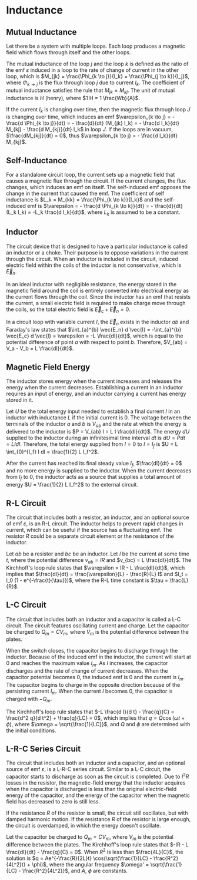 # Inductance

## Mutual Inductance

Let there be a system with multiple loops. Each loop produces a magnetic field which flows through itself and the other loops.

The mutual inductance of the loop $j$ and the loop $k$ is defined as the ratio of the emf $\varepsilon$ induced in a loop to the rate of change of current in the other loop, which is $M_{jk} = \frac{\Phi_{k \to j}}{I_k} = \frac{\Phi_{j \to k}}{I_j}$, where $\Phi_{k \to j}$ is the flux through loop $j$ due to current $I_k$. The coefficient of mutual inductance satisfies the rule that $M_{jk} = M_{kj}$. The unit of mutual inductance is $H$ (henry), where $1 H = 1 \frac{Wb}{A}$.

If the current $I_k$ is changing over time, then the magnetic flux through loop $J$ is changing over time, which induces an emf $\varepsilon_{k \to j} = - \frac{d \Phi_{k \to j}}{dt} = - \frac{d}{dt} (M_{jk} I_k) = - \frac{d I_k}{dt} M_{kj} - \frac{d M_{kj}}{dt} I_k$ in loop $J$. If the loops are in vacuum, $\frac{dM_{kj}}{dt} = 0$, thus $\varepsilon_{k \to j} = - \frac{d I_k}{dt} M_{kj}$.

## Self-Inductance

For a standalone circuit loop, the current sets up a magnetic field that causes a magnetic flux through the circuit. If the current changes, the flux changes, which induces an emf on itself. The self-induced emf opposes the change in the current that caused the emf. The coefficient of self inductance is $L_k = M_{kk} = \frac{\Phi_{k \to k}}{I_k}$ and the self-induced emf is $\varepsilon = - \frac{d \Phi_{k \to k}}{dt} = - \frac{d}{dt} (L_k I_k) = -L_k \frac{d I_k}{dt}$, where $L_k$ is assumed to be a constant.

## Inductor

The circuit device that is designed to have a particular inductance is called an inductor or a choke. Their purpose is to oppose variations in the current through the circuit. When an inductor is included in the circuit, induced electric field within the coils of the inductor is not conservative, which is $\vec{E}_n$.

In an ideal inductor with negligible resistance, the energy stored in the magnetic field around the coil is entirely converted into electrical energy as the current flows through the coil. Since the inductor has an emf that resists the current, a small electric field is required to make charge move through the coils, so the total electric field is $\vec{E}_c + \vec{E}_n = 0$.

In a circuit loop with variable current $I$, the $\vec{E}_n$ exists in the inductor $ab$ and Faraday's law states that $\int_{a}^{b} \vec{E_n} d \vec{l} = -\int_{a}^{b} \vec{E_c} d \vec{l} = \varepsilon = -L \frac{dI}{dt}$, which is equal to the potential difference of point $a$ with respect to point $b$. Therefore, $V_{ab} = V_a - V_b = L \frac{dI}{dt}$.

## Magnetic Field Energy

The inductor stores energy when the current increases and releases the energy when the current decreases. Establishing a current in an inductor requires an input of energy, and an inductor carrying a current has energy stored in it.

Let $U$ be the total energy input needed to establish a final current $I$ in an inductor with inductance $L$ if the initial current is $0$. The voltage between the terminals of the inductor $a$ and $b$ is $V_{ab}$ and the rate at which the energy is delivered to the inductor is $P = V_{ab} I = L I \frac{dI}{dt}$. The energy $dU$ supplied to the inductor during an infinitesimal time interval $dt$ is $dU = P dt = L I dI$. Therefore, the total energy supplied from $I = 0$ to $I = I_f$ is $U = L \int_{0}^{I_f} I dI = \frac{1}{2} L I_f^2$.

After the current has reached its final steady value $I_f$, $\frac{dI}{dt} = 0$ and no more energy is supplied to the inductor. When the current decreases from $I_f$ to $0$, the inductor acts as a source that supplies a total amount of energy $U = \frac{1}{2} L I_f^2$ to the external circuit.

## R-L Circuit

The circuit that includes both a resistor, an inductor, and an optional source of emf $\varepsilon$, is an R-L circuit. The inductor helps to prevent rapid changes in current, which can be useful if the source has a fluctuating emf. The resistor $R$ could be a separate circuit element or the resistance of the inductor.

Let $ab$ be a resistor and $bc$ be an inductor. Let $I$ be the current at some time $t$, where the potential difference $v_{ab} = IR$ and $v_{bc} = L \frac{dI}{dt}$. The Kirchhoff's loop rule states that $\varepsilon = IR - L \frac{dI}{dt}$, which implies that $\frac{dI}{dt} = \frac{\varepsilon}{L} - \frac{R}{L} I$ and $I_t = I_0 (1 - e^{-\frac{t}{\tau}})$, where the R-L time constant is $\tau = \frac{L}{R}$.

## L-C Circuit

The circuit that includes both an inductor and a capacitor is called a L-C circuit. The circuit features oscillating current and charge. Let the capacitor be charged to $Q_m = CV_m$, where $V_m$ is the potential difference between the plates.

When the switch closes, the capacitor begins to discharge through the inductor. Because of the induced emf in the inductor, the current will start at $0$ and reaches the maximum value $I_m$. As $I$ increases, the capacitor discharges and the rate of change of current decreases. When the capacitor potential becomes $0$, the induced emf is $0$ and the current is $I_m$. The capacitor begins to charge in the opposite direction because of the persisting current $I_m$. When the current $I$ becomes $0$, the capacitor is charged with $-Q_m$.

The Kirchhoff's loop rule states that $-L \frac{d I}{d t} - \frac{q}{C} = \frac{d^2 q}{d t^2} + \frac{q}{LC} = 0$, which implies that $q = Q \cos(\omega t + \phi)$, where $\omega = \sqrt{\frac{1}{LC}}$, and $Q$ and $\phi$ are determined with the initial conditions.

## L-R-C Series Circuit

The circuit that includes both an inductor and a capacitor, and an optional source of emf $\varepsilon$, is a L-R-C series circuit. Similar to a L-C circuit, the capacitor starts to discharge as soon as the circuit is completed. Due to $I^2 R$ losses in the resistor, the magnetic-field energy that the inductor acquires when the capacitor is discharged is less than the original electric-field energy of the capacitor, and the energy of the capacitor when the magnetic field has decreased to zero is still less.

If the resistance $R$ of the resistor is small, the circuit still oscillates, but with damped harmonic motion. If the resistance $R$ of the resistor is large enough, the circuit is overdamped, in which the energy doesn't oscillate.

Let the capacitor be charged to $Q_m = CV_m$, where $V_m$ is the potential difference between the plates. The Kirchhoff's loop rule states that $-IR - L \frac{dI}{dt} - \frac{q}{C} = 0$. When $R^2$ is less than $\frac{4L}{C}$, the solution is $q = Ae^{-\frac{R}{2L}t} \cos(\sqrt{\frac{1}{LC} - \frac{R^2}{4L^2}t} + \phi)$, where the angular frequency $\omega' = \sqrt{\frac{1}{LC} - \frac{R^2}{4L^2}}$, and $A$, $\phi$ are constants.
